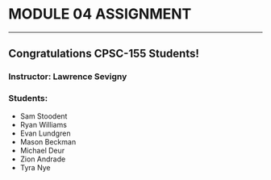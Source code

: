 # MODULE 04 ASSIGNMENT
---  
## Congratulations CPSC-155 Students!
  
### Instructor: Lawrence Sevigny
  
### Students:
* Sam Stoodent
* Ryan Williams
* Evan Lundgren
* Mason Beckman
* Michael Deur
* Zion Andrade
* Tyra Nye
